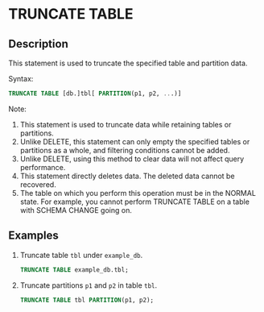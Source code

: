 # TRUNCATE TABLE

## Description

This statement is used to truncate the specified table and partition data.

Syntax:

```sql
TRUNCATE TABLE [db.]tbl[ PARTITION(p1, p2, ...)]
```

Note:

1. This statement is used to truncate data while retaining tables or partitions.
2. Unlike DELETE, this statement can only empty the specified tables or partitions as a whole, and filtering conditions cannot be added.
3. Unlike DELETE, using this method to clear data will not affect query performance.
4. This statement directly deletes data. The deleted data cannot be recovered.
5. The table on which you perform this operation must be in the NORMAL state. For example, you cannot perform TRUNCATE TABLE on a table with SCHEMA CHANGE going on.

## Examples

1. Truncate table `tbl` under `example_db`.

    ```sql
    TRUNCATE TABLE example_db.tbl;
    ```

2. Truncate partitions `p1` and `p2` in table `tbl`.

    ```sql
    TRUNCATE TABLE tbl PARTITION(p1, p2);
    ```
